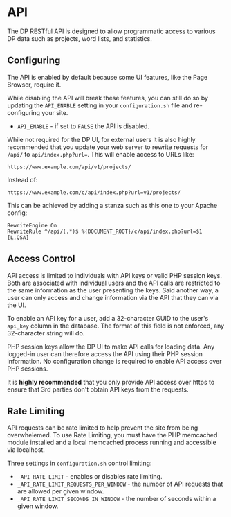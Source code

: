 # API

The DP RESTful API is designed to allow programmatic access to various DP data
such as projects, word lists, and statistics.

## Configuring

The API is enabled by default because some UI features, like the Page Browser,
require it.

While disabling the API will break these features, you can still do so by
updating the `API_ENABLE` setting in your `configuration.sh` file and
re-configuring your site.

* `API_ENABLE` - if set to `FALSE` the API is disabled.

While not required for the DP UI, for external users it is also highly
recommended that you update your web server to rewrite requests for `/api/`
to `api/index.php?url=`. This will enable access to URLs like:
```
https://www.example.com/api/v1/projects/
```

Instead of:
```
https://www.example.com/c/api/index.php?url=v1/projects/
```

This can be achieved by adding a stanza such as this one to your Apache
config:
```
RewriteEngine On
RewriteRule ^/api/(.*)$ %{DOCUMENT_ROOT}/c/api/index.php?url=$1 [L,QSA]
```

## Access Control

API access is limited to individuals with API keys or valid PHP session keys.
Both are associated with individual users and the API calls are restricted to
the same information as the user presenting the keys. Said another way, a user
can only access and change information via the API that they can via the UI.

To enable an API key for a user, add a 32-character GUID to the user's
`api_key` column in the database. The format of this field is not enforced, any
32-character string will do.

PHP session keys allow the DP UI to make API calls for loading data. Any
logged-in user can therefore access the API using their PHP session information.
No configuration change is required to enable API access over PHP sessions.

It is **highly recommended** that you only provide API access over https to
ensure that 3rd parties don't obtain API keys from the requests.

## Rate Limiting

API requests can be rate limited to help prevent the site from being
overwhelemed. To use Rate Limiting, you must have the PHP memcached module
installed and a local memcached process running and accessible via localhost.

Three settings in `configuration.sh` control limiting:

* `_API_RATE_LIMIT` - enables or disables rate limiting.
* `_API_RATE_LIMIT_REQUESTS_PER_WINDOW` - the number of API requests that are
  allowed per given window.
* `_API_RATE_LIMIT_SECONDS_IN_WINDOW` - the number of seconds within a given
  window.
